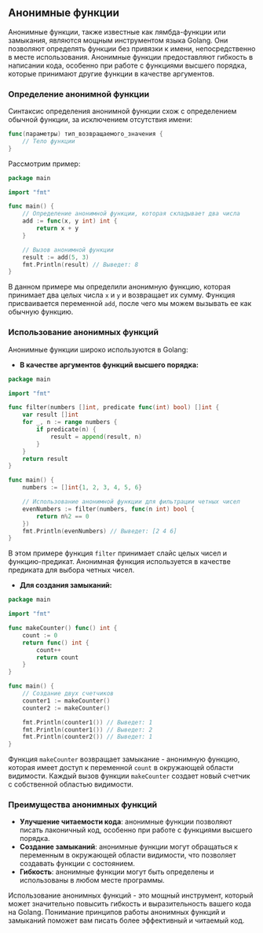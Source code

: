 <h2>Анонимные функции</h2>

Анонимные функции, также известные как лямбда-функции или замыкания, являются мощным инструментом языка Golang. Они позволяют определять функции без привязки к имени, непосредственно в месте использования. Анонимные функции предоставляют гибкость в написании кода, особенно при работе с функциями высшего порядка, которые принимают другие функции в качестве аргументов.

<h3>Определение анонимной функции</h3>

Синтаксис определения анонимной функции схож с определением обычной функции, за исключением отсутствия имени:

```go
func(параметры) тип_возвращаемого_значения {
    // Тело функции
}
```

Рассмотрим пример:

```go
package main

import "fmt"

func main() {
    // Определение анонимной функции, которая складывает два числа
    add := func(x, y int) int {
        return x + y
    }

    // Вызов анонимной функции
    result := add(5, 3)
    fmt.Println(result) // Выведет: 8
}
```

В данном примере мы определили анонимную функцию, которая принимает два целых числа `x` и `y` и возвращает их сумму. Функция присваивается переменной `add`, после чего мы можем вызывать ее как обычную функцию.

<h3>Использование анонимных функций</h3>

Анонимные функции широко используются в Golang:

* **В качестве аргументов функций высшего порядка:**

```go
package main

import "fmt"

func filter(numbers []int, predicate func(int) bool) []int {
    var result []int
    for _, n := range numbers {
        if predicate(n) {
            result = append(result, n)
        }
    }
    return result
}

func main() {
    numbers := []int{1, 2, 3, 4, 5, 6}

    // Использование анонимной функции для фильтрации четных чисел
    evenNumbers := filter(numbers, func(n int) bool {
        return n%2 == 0
    })
    fmt.Println(evenNumbers) // Выведет: [2 4 6]
}
```

В этом примере функция `filter` принимает слайс целых чисел и функцию-предикат. Анонимная функция используется в качестве предиката для выбора четных чисел.

* **Для создания замыканий:**

```go
package main

import "fmt"

func makeCounter() func() int {
    count := 0
    return func() int {
        count++
        return count
    }
}

func main() {
    // Создание двух счетчиков
    counter1 := makeCounter()
    counter2 := makeCounter()

    fmt.Println(counter1()) // Выведет: 1
    fmt.Println(counter1()) // Выведет: 2
    fmt.Println(counter2()) // Выведет: 1
}
```

Функция `makeCounter` возвращает замыкание - анонимную функцию, которая имеет доступ к переменной `count` в окружающей области видимости.  Каждый вызов функции `makeCounter` создает новый счетчик с собственной областью видимости.

<h3>Преимущества анонимных функций</h3>

* **Улучшение читаемости кода**: анонимные функции позволяют писать лаконичный код, особенно при работе с функциями высшего порядка.
* **Создание замыканий**: анонимные функции могут обращаться к переменным в окружающей области видимости, что позволяет создавать функции с состоянием.
* **Гибкость**: анонимные функции могут быть определены и использованы в любом месте программы.


Использование анонимных функций - это мощный инструмент, который может значительно повысить гибкость и выразительность вашего кода на Golang. Понимание принципов работы анонимных функций и замыканий поможет вам писать более эффективный и читаемый код. 
